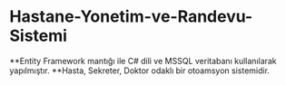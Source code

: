 # Hastane-Yonetim-ve-Randevu-Sistemi
**Entity Framework mantığı ile C# dili ve MSSQL veritabanı kullanılarak yapılmıştır.
**Hasta, Sekreter, Doktor odaklı bir otoamsyon sistemidir.
